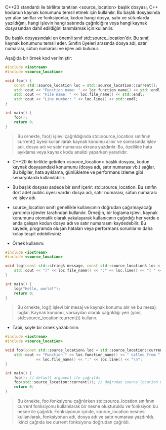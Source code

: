 C++20 standardı ile birlikte tanıtılan <source_location> başlık dosyası, C++ kodunun kaynak konumunu temsil etmek için kullanılır. Bu başlık dosyasında yer alan sınıflar ve fonksiyonlar, kodun hangi dosya, satır ve sütunlarda yazıldığını, hangi işlevin hangi satırında çağrıldığını veya hangi kaynak dosyasından dahil edildiğini tanımlamak için kullanılır.

Bu başlık dosyasındaki en önemli sınıf std::source_location'dır. Bu sınıf, kaynak konumunu temsil eder. Sınıfın üyeleri arasında dosya adı, satır numarası, sütun numarası ve işlev adı bulunur.

Aşağıda bir örnek kod verilmiştir:

```CPP
#include <iostream>
#include <source_location>

void foo() {
    const std::source_location loc = std::source_location::current();
    std::cout << "Function name: " << loc.function_name() << std::endl;
    std::cout << "File name: " << loc.file_name() << std::endl;
    std::cout << "Line number: " << loc.line() << std::endl;
}

int main() {
    foo();
    return 0;
}

```
> Bu örnekte, foo() işlevi çağrıldığında std::source_location sınıfının current() üyesi kullanılarak kaynak konumu alınır ve sonrasında işlev adı, dosya adı ve satır numarası ekrana yazdırılır. Bu, özellikle hata ayıklama veya kaynak kodu analizi yaparken yararlıdır.

- C++20 ile birlikte getirilen <source_location> başlık dosyası, kodun kaynak dosyasındaki konumunu (dosya adı, satır numarası vb.) sağlar. Bu bilgiler, hata ayıklama, günlükleme ve performans izleme gibi senaryolarda kullanılabilir.

- Bu başlık dosyası sadece bir sınıf içerir: std::source_location. Bu sınıfın dört adet public üyesi vardır: dosya adı, satır numarası, sütun numarası ve işlev adı.

- source_location sınıfı genellikle kullanıcının doğrudan çağırmayacağı yardımcı işlevler tarafından kullanılır. Örneğin, bir loglama işlevi, kaynak konumunu otomatik olarak yakalayarak kullanıcının çağırdığı her yerde o anda çalışan kodun dosya adı ve satır numarasını kaydedebilir. Bu sayede, programda oluşan hataları veya performans sorunlarını daha kolay tespit edebilirsiniz.

- Örnek kullanım:

```CPP
#include <iostream>
#include <source_location>

void log(const std::string& message, const std::source_location& loc = std::source_location::current()) {
    std::cout << "[" << loc.file_name() << ":" << loc.line() << "] " << message << std::endl;
}

int main() {
    log("Hello, world!");
    return 0;
}

```

> Bu örnekte, log() işlevi bir mesaj ve kaynak konumu alır ve bu mesajı loglar. Kaynak konumu, varsayılan olarak çağrıldığı yeri (yani, std::source_location::current()) kullanır.

- Tabii, şöyle bir örnek yazabilirim:

```CPP
#include <iostream>
#include <source_location>

void foo(const std::source_location& loc = std::source_location::current()) {
    std::cout << "Function " << loc.function_name() << " called from " 
              << loc.file_name() << ":" << loc.line() << "\n";
}

int main() {
    foo(); // default argument ile çağrıldı
    foo(std::source_location::current()); // doğrudan source_location nesnesi verilerek çağrıldı
    return 0;
}

```

> Bu örnekte, foo fonksiyonu çağrılırken std::source_location sınıfının current fonksiyonu kullanılarak bir nesne oluşturuldu ve fonksiyon bu nesne ile çağrıldı. Fonksiyonun içinde, source_location nesnesi kullanılarak, fonksiyonun adı, dosya adı ve satır numarası yazdırıldı. İkinci çağrıda ise current fonksiyonu doğrudan çağrıldı.









